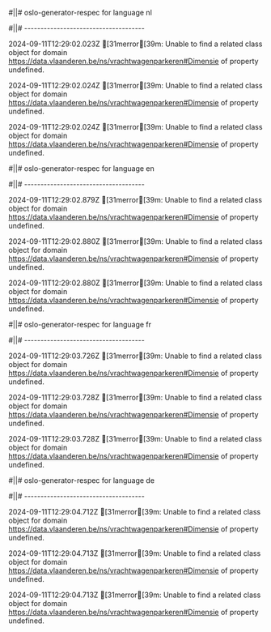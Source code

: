 #||# oslo-generator-respec for language nl  

#||# -------------------------------------  

2024-09-11T12:29:02.023Z [31merror[39m: Unable to find a related class object for domain https://data.vlaanderen.be/ns/vrachtwagenparkeren#Dimensie of property undefined.

2024-09-11T12:29:02.024Z [31merror[39m: Unable to find a related class object for domain https://data.vlaanderen.be/ns/vrachtwagenparkeren#Dimensie of property undefined.

2024-09-11T12:29:02.024Z [31merror[39m: Unable to find a related class object for domain https://data.vlaanderen.be/ns/vrachtwagenparkeren#Dimensie of property undefined.

#||# oslo-generator-respec for language en  

#||# -------------------------------------  

2024-09-11T12:29:02.879Z [31merror[39m: Unable to find a related class object for domain https://data.vlaanderen.be/ns/vrachtwagenparkeren#Dimensie of property undefined.

2024-09-11T12:29:02.880Z [31merror[39m: Unable to find a related class object for domain https://data.vlaanderen.be/ns/vrachtwagenparkeren#Dimensie of property undefined.

2024-09-11T12:29:02.880Z [31merror[39m: Unable to find a related class object for domain https://data.vlaanderen.be/ns/vrachtwagenparkeren#Dimensie of property undefined.

#||# oslo-generator-respec for language fr  

#||# -------------------------------------  

2024-09-11T12:29:03.726Z [31merror[39m: Unable to find a related class object for domain https://data.vlaanderen.be/ns/vrachtwagenparkeren#Dimensie of property undefined.

2024-09-11T12:29:03.728Z [31merror[39m: Unable to find a related class object for domain https://data.vlaanderen.be/ns/vrachtwagenparkeren#Dimensie of property undefined.

2024-09-11T12:29:03.728Z [31merror[39m: Unable to find a related class object for domain https://data.vlaanderen.be/ns/vrachtwagenparkeren#Dimensie of property undefined.

#||# oslo-generator-respec for language de  

#||# -------------------------------------  

2024-09-11T12:29:04.712Z [31merror[39m: Unable to find a related class object for domain https://data.vlaanderen.be/ns/vrachtwagenparkeren#Dimensie of property undefined.

2024-09-11T12:29:04.713Z [31merror[39m: Unable to find a related class object for domain https://data.vlaanderen.be/ns/vrachtwagenparkeren#Dimensie of property undefined.

2024-09-11T12:29:04.713Z [31merror[39m: Unable to find a related class object for domain https://data.vlaanderen.be/ns/vrachtwagenparkeren#Dimensie of property undefined.

